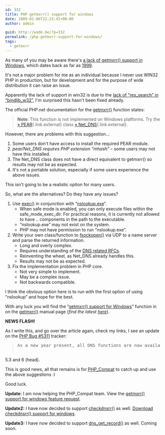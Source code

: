 ```yaml
---
id: 332
title: PHP getmxrr() support for windows
date: 2009-01-06T22:23:41+00:00
author: admin

guid: http://wade.be/?p=332
permalink: /php-getmxrr-support-for-windows/
tags:
  - getmxrr
---
```

<p class="lead">
  As many of you may be aware there's <a href="http://bugs.php.net/bug.php?id=5311">a lack of getmxrr() support in Windows</a>, which dates back as far as <a href="http://bugs.php.net/bug.php?id=1660">1999</a>.
</p>

It's not a major problem for me as an individual because I never use WIN32 PHP in production, but for development and for the purpose of wide distribution it can raise an issue.

Apparently the lack of support in win32 is due to the [lack of &#8220;res\_search&#8221; in &#8220;bindlib\_w32&#8221;](http://bugs.php.net/bug.php?id=7288), I'm surprised this hasn't been fixed already.

The official PHP.net documentation for the [getmxrr()](http://www.php.net/getmxrr) function states:

> <strong class="note">Note</strong>: This function is not implemented on Windows platforms. Try the [» PEAR](http://pear.php.net/){.link.external} class [» Net_DNS](http://pear.php.net/package/Net_DNS){.link.external}.

However, there are problems with this suggestion&#8230;

<!--more-->

  1. Some users don't have access to install the required PEAR module.
  2. _pear/Net_DNS requires PHP extension &#8220;mhash&#8221;_ &#8211; some users may not have this installed.
  3. The Net_DNS class does not have a direct equivalent to getmxrr() so results may not be as expected.
  4. It's not a portable solution, especially if some users experience the above issues.

This isn't going to be a realistic option for many users.

So, what are the alternatives? Do they have any issues?

  1. Use [exec()](http://www.php.net/exec) in conjunction with &#8220;[nslookup.exe](http://support.microsoft.com/kb/200525)&#8220;. 
      * When safe mode is enabled, you can only execute files within the safe\_mode\_exec_dir. For practical reasons, it is currently not allowed to have .. components in the path to the executable.
      * &#8220;nslookup.exe&#8221; may not exist on the system.
      * PHP may not have permission to run &#8220;nslookup.exe&#8221;.
  2. Write your own class/function to [fsockopen()](http://www.php.net/fsockopen) via UDP to a name server and parse the returned information. 
      * Long and overly complex.
      * Requires understanding of the [DNS related RFCs](http://www.dns.net/dnsrd/rfc/).
      * Reinventing the wheel, as Net_DNS already handles this.
      * Results may not be as expected.
  3. Fix the implementation problem in PHP core. 
      * Not very simple to implement.
      * May be a complex issue.
      * Not backwards compatible.

I think the obvious option here is to run with the first option of using &#8220;nslookup&#8221; and hope for the best.

With any luck you will find the &#8220;[getmxrr() support for Windows](http://www.google.com/search?q="getmxrr()+support+for+Windows"+site%3Aphp.net+OR+site%3Agoogle.com)&#8221; function in on the [getmxrr()](http://www.php.net/getmxrr) manual page (_find the latest [here](?dl=getmxrr.phps)_).

**NEWS FLASH!**

As I write this, and go over the article again, check my links, I see an update on the [PHP Bug #5311](http://bugs.php.net/bug.php?id=5311) tracker:

> <pre class="note">As a new year present, all DNS functions are now available on windows,
5.3 and 6 (head).</pre>

This is good news, all that remains is for [PHP_Compat](http://pear.php.net/package/PHP_Compat) to catch up and use the above suggestions <img src="http://wade.be/wp-includes/images/smilies/simple-smile.png" alt=":)" class="wp-smiley" style="height: 1em; max-height: 1em;" />

Good luck.

**Update:** I am now helping the PHP_Compat team. View the [getmxrr() support for windows feature request](http://pear.php.net/bugs/bug.php?id=15531).

**Update2:** I have now decided to support [checkdnsrr()](http://www.php.net/checkdnsrr) as well. [Download checkdnsrr() support for windows](?dl=checkdnsrr.phps).

**Update3:** I have now decided to support [dns\_get\_record()](http://www.php.net/dns_get_record) as well. Coming soon.